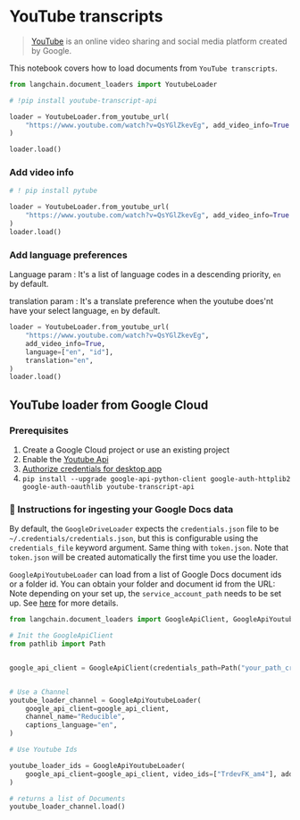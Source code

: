 # YouTube transcripts

>[YouTube](https://www.youtube.com/) is an online video sharing and social media platform created by Google.

This notebook covers how to load documents from `YouTube transcripts`.


```python
from langchain.document_loaders import YoutubeLoader
```


```python
# !pip install youtube-transcript-api
```


```python
loader = YoutubeLoader.from_youtube_url(
    "https://www.youtube.com/watch?v=QsYGlZkevEg", add_video_info=True
)
```


```python
loader.load()
```

### Add video info


```python
# ! pip install pytube
```


```python
loader = YoutubeLoader.from_youtube_url(
    "https://www.youtube.com/watch?v=QsYGlZkevEg", add_video_info=True
)
loader.load()
```

### Add language preferences

Language param : It's a list of language codes in a descending priority, `en` by default.

translation param : It's a translate preference when the youtube does'nt have your select language, `en` by default.


```python
loader = YoutubeLoader.from_youtube_url(
    "https://www.youtube.com/watch?v=QsYGlZkevEg",
    add_video_info=True,
    language=["en", "id"],
    translation="en",
)
loader.load()
```

## YouTube loader from Google Cloud

### Prerequisites

1. Create a Google Cloud project or use an existing project
1. Enable the [Youtube Api](https://console.cloud.google.com/apis/enableflow?apiid=youtube.googleapis.com&project=sixth-grammar-344520)
1. [Authorize credentials for desktop app](https://developers.google.com/drive/api/quickstart/python#authorize_credentials_for_a_desktop_application)
1. `pip install --upgrade google-api-python-client google-auth-httplib2 google-auth-oauthlib youtube-transcript-api`

### 🧑 Instructions for ingesting your Google Docs data
By default, the `GoogleDriveLoader` expects the `credentials.json` file to be `~/.credentials/credentials.json`, but this is configurable using the `credentials_file` keyword argument. Same thing with `token.json`. Note that `token.json` will be created automatically the first time you use the loader.

`GoogleApiYoutubeLoader` can load from a list of Google Docs document ids or a folder id. You can obtain your folder and document id from the URL:
Note depending on your set up, the `service_account_path` needs to be set up. See [here](https://developers.google.com/drive/api/v3/quickstart/python) for more details.


```python
from langchain.document_loaders import GoogleApiClient, GoogleApiYoutubeLoader

# Init the GoogleApiClient
from pathlib import Path


google_api_client = GoogleApiClient(credentials_path=Path("your_path_creds.json"))


# Use a Channel
youtube_loader_channel = GoogleApiYoutubeLoader(
    google_api_client=google_api_client,
    channel_name="Reducible",
    captions_language="en",
)

# Use Youtube Ids

youtube_loader_ids = GoogleApiYoutubeLoader(
    google_api_client=google_api_client, video_ids=["TrdevFK_am4"], add_video_info=True
)

# returns a list of Documents
youtube_loader_channel.load()
```
